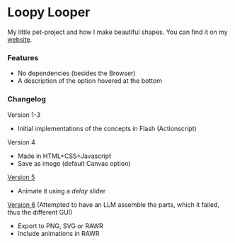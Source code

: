 # Loopy Looper
My little pet-project and how I make beautiful shapes. You can find it on my [website](https://hyperagon.github.io/projects/loopylooper/).

### Features
- No dependencies (besides the Browser)
- A description of the option hovered at the bottom

### Changelog

Version 1-3
- Initial implementations of the concepts in Flash (Actionscript)

Version 4
- Made in HTML+CSS+Javascript
- Save as image (default Canvas option)

[Version 5](https://hyperagon.github.io/projects/loopylooper5/)
- Animate it using a *delay* slider

[Veraion 6](https://hyperagon.github.io/projects/loopylooper6/) (Attempted to have an LLM assemble the parts, which it failed, thus the different GUI)
- Export to PNG, SVG or RAWR
- Include animations in RAWR

